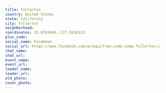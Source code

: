 ```yaml
---
title: Fullerton
country: United States
state: California
city: Fullerton
neighborhood: 
coordinates: 33.8703645,-117.9242123
plus_code:
social_name: Facebook
social_url: https://www.facebook.com/groups/free.code.camp.fullerton.city/
chat_name:
chat_url:
event_name:
event_url:
leader_name:
leader_url:
old_photo: 
cover_photo:
---
```

